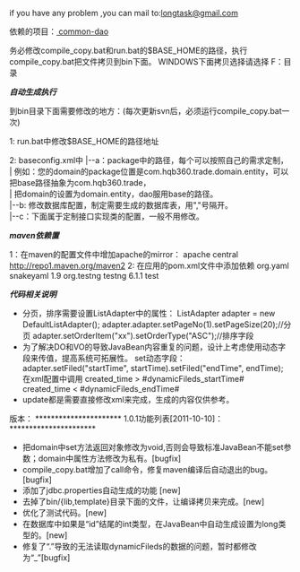 if you have any problem ,you can mail to:longtask@gmail.com

依赖的项目：<a href="https://github.com/hoorace/common-dao"> common-dao </a>


务必修改compile_copy.bat和run.bat的$BASE_HOME的路径，执行compile_copy.bat把文件拷贝到bin下面。
WINDOWS下面拷贝选择请选择 F：目录

*********************************自动生成执行*********************************

到bin目录下面需要修改的地方：(每次更新svn后，必须运行compile_copy.bat一次)

1: run.bat中修改$BASE_HOME的路径地址

2: baseconfig.xml中
|--a：package中的路径，每个可以按照自己的需求定制，<br />
|   例如：您的domain的package位置是com.hqb360.trade.domain.entity，可以把base路径抽象为com.hqb360.trade，<br />
|   把domain的设置为domain.entity，dao服用base的路径。<br />
|--b: 修改数据库配置，制定需要生成的数据库表，用","号隔开。<br />
|--c：下面属于定制接口实现类的配置，一般不用修改。<br />

*********************************maven依赖置*********************************

1：在maven的配置文件中增加apache的mirror：
    <mirror>
        <id>apache</id>
        <mirrorOf>central</mirrorOf>
        <url>http://repo1.maven.org/maven2</url>
    </mirror>
2: 在应用的pom.xml文件中添加依赖
    <dependency>
        <groupId>org.yaml</groupId>
        <artifactId>snakeyaml</artifactId>
        <version>1.9</version>
    </dependency>
    <dependency>
        <groupId>org.testng</groupId>
        <artifactId>testng</artifactId>
        <version>6.1.1</version>
        <scope>test</scope>
    </dependency>

*********************************代码相关说明*********************************

+ 分页，排序需要设置ListAdapter中的属性：
    ListAdapter<PvsToday> adapter = new DefaultListAdapter<PvsToday>();
    adapter.adapter.setPageNo(1).setPageSize(20);//分页
    adapter.setOrderItem("xx").setOrderType("ASC");//排序字段
+ 为了解决DO和VO的导致JavaBean内容重复的问题，设计上考虑使用动态字段来传值，提高系统可拓展性。
    set动态字段：
        adapter.setFiled("startTime", startTime).setFiled("endTime", endTime);
    在xml配置中调用
        <isNotEmpty prepend="and" property = "dynamicFileds_startTime">
            created_time &gt; #dynamicFileds_startTime#
        </isNotEmpty>
        <isNotEmpty prepend="and" property = "dynamicFileds_endTime">
            created_time &lt; #dynamicFileds_endTime#
        </isNotEmpty>
+ update都是需要直接修改xml来完成，生成的内容仅供参考。


版本：
********************** 1.0.1功能列表[2011-10-10]：**********************

* 把domain中set方法返回对象修改为void,否则会导致标准JavaBean不能set参数；domain中属性方法修改为私有。[bugfix]
* compile_copy.bat增加了call命令，修复maven编译后自动退出的bug。[bugfix]
* 添加了jdbc.properties自动生成的功能 [new]
* 去掉了bin/{lib,template}目录下面的文件，让编译拷贝来完成。[new]
* 优化了测试代码。[new]
* 在数据库中如果是“id”结尾的int类型，在JavaBean中自动生成设置为long类型的。[new]
* 修复了“.”导致的无法读取dynamicFileds的数据的问题，暂时都修改为“_”[bugfix]
